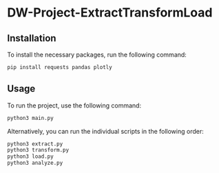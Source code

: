 # DW-Project-ExtractTransformLoad

## Installation

To install the necessary packages, run the following command:

```bash
pip install requests pandas plotly
```

## Usage

To run the project, use the following command:

```bash
python3 main.py
```

Alternatively, you can run the individual scripts in the following order:

```bash
python3 extract.py
python3 transform.py
python3 load.py
python3 analyze.py
```